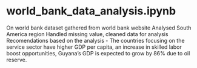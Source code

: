 # world_bank_data_analysis.ipynb
On world bank dataset gathered from world bank website
Analysed South America region
Handled missing value, cleaned data for analysis
Recomendations based on the analysis - The countries focusing on the service sector have higher GDP per capita,
an increase in skilled labor boost opportunities, Guyana’s GDP is expected to grow by 86% due to oil reserve.
